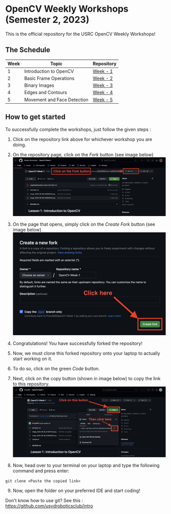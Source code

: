 # OpenCV Weekly Workshops (Semester 2, 2023)

This is the official repository for the USRC OpenCV Weekly Workshops!

## The Schedule

| Week | Topic                       | Repository                                            |
|------|-----------------------------|-------------------------------------------------------|
|   1  | Introduction to OpenCV      | [Week - 1](https://github.com/Weekly-Workshops/OpenCV-Week-1.git) |
|   2  | Basic Frame Operations      | [Week - 2](https://github.com/Weekly-Workshops/OpenCV-Week-2.git) |
|   3  | Binary Images               | [Week - 3](https://github.com/Weekly-Workshops/OpenCV-Week-3.git) |
|   4  | Edges and Contours          | [Week - 4](https://github.com/Weekly-Workshops/OpenCV-Week-4.git) |
|   5  | Movement and Face Detection | [Week - 5](https://github.com/Weekly-Workshops/OpenCV-Week-5.git) |

## How to get started

To successfully complete the workshops, just follow the given steps : 

1. Click on the repository link above for whichever workshop you are doing.
2. On the repository page, click on the _Fork_ button (see image below)
   ![](image_2023-08-09_005758737.png)
3. On the page that opens, simply click on the _Create Fork_ button (see image below)
   ![](image_2023-08-09_010232333.png)

4. Congratulations! You have successfully forked the repository!
5. Now, we must clone this forked repository onto your laptop to actually start working on it.
6. To do so, click on the green _Code_ button.
7. Next, click on the copy button (shown in image below) to copy the link to this repository.
![](image_2023-08-09_012808129.png)
8. Now, head over to your terminal on your laptop and type the following command and press enter:
   
`git clone <Paste the copied link>`

9. Now, open the folder on your preferred IDE and start coding!

Don't know how to use git? See this : https://github.com/usydroboticsclub/intro
